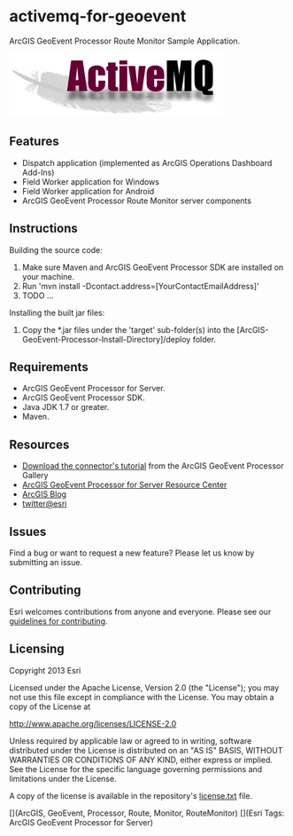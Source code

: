 # activemq-for-geoevent

ArcGIS GeoEvent Processor Route Monitor Sample Application.

![App](route-monitor-for-geoevent.png?raw=true)

## Features
* Dispatch application (implemented as ArcGIS Operations Dashboard Add-Ins)
* Field Worker application for Windows
* Field Worker application for Android
* ArcGIS GeoEvent Processor Route Monitor server components

## Instructions

Building the source code:

1. Make sure Maven and ArcGIS GeoEvent Processor SDK are installed on your machine.
2. Run 'mvn install -Dcontact.address=[YourContactEmailAddress]'
3. TODO ...

Installing the built jar files:

1. Copy the *.jar files under the 'target' sub-folder(s) into the [ArcGIS-GeoEvent-Processor-Install-Directory]/deploy folder.

## Requirements

* ArcGIS GeoEvent Processor for Server.
* ArcGIS GeoEvent Processor SDK.
* Java JDK 1.7 or greater.
* Maven.

## Resources

* [Download the connector's tutorial](http://www.arcgis.com/home/item.html?id=???) from the ArcGIS GeoEvent Processor Gallery
* [ArcGIS GeoEvent Processor for Server Resource Center](http://pro.arcgis.com/share/geoevent-processor/)
* [ArcGIS Blog](http://blogs.esri.com/esri/arcgis/)
* [twitter@esri](http://twitter.com/esri)

## Issues

Find a bug or want to request a new feature?  Please let us know by submitting an issue.

## Contributing

Esri welcomes contributions from anyone and everyone. Please see our [guidelines for contributing](https://github.com/esri/contributing).

## Licensing
Copyright 2013 Esri

Licensed under the Apache License, Version 2.0 (the "License");
you may not use this file except in compliance with the License.
You may obtain a copy of the License at

   http://www.apache.org/licenses/LICENSE-2.0

Unless required by applicable law or agreed to in writing, software
distributed under the License is distributed on an "AS IS" BASIS,
WITHOUT WARRANTIES OR CONDITIONS OF ANY KIND, either express or implied.
See the License for the specific language governing permissions and
limitations under the License.

A copy of the license is available in the repository's [license.txt](license.txt?raw=true) file.

[](ArcGIS, GeoEvent, Processor, Route, Monitor, RouteMonitor)
[](Esri Tags: ArcGIS GeoEvent Processor for Server)
